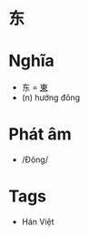 # 东

# Nghĩa
* 东 = [東](東.md)
* (n) hướng đông

# Phát âm
* /Đông/

# Tags
* Hán Việt

<script>window.HANZI_FIELD='东';</script>
